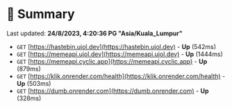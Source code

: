 # 📖 Summary
Last updated: **24/8/2023, 4:20:36 PG "Asia/Kuala_Lumpur"**

- `GET` [https://hastebin.ujol.dev](https://hastebin.ujol.dev) - **Up** (542ms)
- `GET` [https://memeapi.ujol.dev](https://memeapi.ujol.dev) - **Up** (1444ms)
- `GET` [https://memeapi.cyclic.app](https://memeapi.cyclic.app) - **Up** (879ms)
- `GET` [https://klik.onrender.com/health](https://klik.onrender.com/health) - **Up** (503ms)
- `GET` [https://dumb.onrender.com](https://dumb.onrender.com) - **Up** (328ms)
